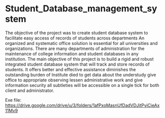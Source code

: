 # Student_Database_management_system
The objective of the project was to create student database system to facilitate easy access of records of students across departments An organized and systematic office solution is essential for all universities and organizations. There are many departments of administration for the maintenance of college information and student databases in any institution. The main objective of this project is to build a rigid and robust integrated student database system that will track and store records of students. It offers better and effective assistance diminishes the outstanding burden of Institute died to get data about the understudy give office to appropriate observing lessen administrative work and give information security all subtleties will be accessible on a single tick for both client and administrator.


Exe file: https://drive.google.com/drive/u/3/folders/1afPxoMasnUfDadVDJitPyiCieAx11Mv9
